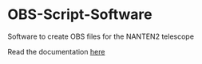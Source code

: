 # OBS-Script-Software
Software to create OBS files for the NANTEN2 telescope

Read the documentation [here](https://obs-script-software.readthedocs.io/en/latest/)
